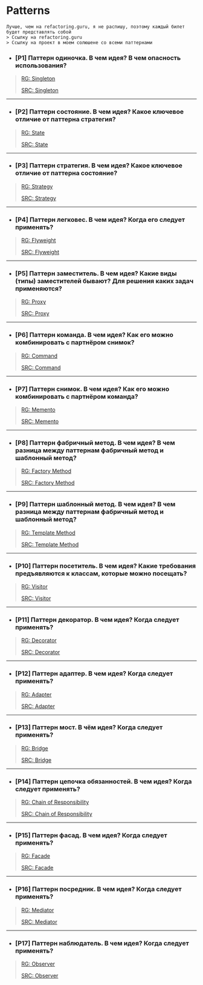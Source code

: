 # Patterns

```
Лучше, чем на refactoring.guru, я не распишу, поэтому каждый билет будет представлять собой 
> Ссылку на refactoring.guru
> Ссылку на проект в моем солюшене со всеми паттернами 
```

- ### [P1] Паттерн одиночка. В чем идея? В чем опасность использования?
> [RG: Singleton](https://refactoring.guru/ru/design-patterns/singleton)
>
> [SRC: Singleton](https://github.com/DianaNeumann/Awesome-OOP-And-Patterns/tree/main/Awesome-Patterns/CreationalPatterns/Singleton)

---

- ### [P2] Паттерн состояние. В чем идея? Какое ключевое отличие от паттерна стратегия?
> [RG: State](https://refactoring.guru/ru/design-patterns/state)
>
> [SRC: State](#)

---

- ### [P3] Паттерн стратегия. В чем идея? Какое ключевое отличие от паттерна состояние?
> [RG: Strategy](https://refactoring.guru/ru/design-patterns/strategy)
>
> [SRC: Strategy](#)

---

- ### [P4] Паттерн легковес. В чем идея? Когда его следует применять?
> [RG: Flyweight](https://refactoring.guru/ru/design-patterns/flyweight)
>
> [SRC: Flyweight](#)

---

- ### [P5] Паттерн заместитель. В чем идея? Какие виды (типы) заместителей бывают? Для решения каких задач применяются?
> [RG: Proxy](https://refactoring.guru/ru/design-patterns/proxy)
>
> [SRC: Proxy](https://github.com/DianaNeumann/Awesome-OOP-And-Patterns/tree/main/Awesome-Patterns/StructuralPatterns/Proxy)

---

- ### [P6] Паттерн команда. В чем идея? Как его можно комбинировать с партнёром снимок?
> [RG: Command](https://refactoring.guru/ru/design-patterns/command)
>
> [SRC: Command](#)

---

- ### [P7] Паттерн снимок. В чем идея? Как его можно комбинировать с партнёром команда?
> [RG: Memento](https://refactoring.guru/ru/design-patterns/memento)
>
> [SRC: Memento](#)

---

- ### [P8] Паттерн фабричный метод. В чем идея? В чем разница между паттернам фабричный метод и шаблонный метод?
> [RG: Factory Method](https://refactoring.guru/ru/design-patterns/factory-method)
>
> [SRC: Factory Method](#)

---

- ### [P9] Паттерн шаблонный метод. В чем идея? В чем разница между паттернам фабричный метод и шаблонный метод?
> [RG: Template Method](https://refactoring.guru/ru/design-patterns/template-method)
>
> [SRC: Template Method](#)

---

- ### [P10] Паттерн посетитель. В чем идея? Какие требования предъявляются к классам, которые можно посещать?
> [RG: Visitor](https://refactoring.guru/ru/design-patterns/visitor)
>
> [SRC: Visitor](#)

---

- ### [P11] Паттерн декоратор. В чем идея? Когда следует применять?
> [RG: Decorator](https://refactoring.guru/ru/design-patterns/decorator)
>
> [SRC: Decorator](#)

---

- ### [P12] Паттерн адаптер. В чем идея? Когда следует применять?
> [RG: Adapter](https://refactoring.guru/ru/design-patterns/adapter)
>
> [SRC: Adapter](#)

---

- ### [P13] Паттерн мост. В чём идея? Когда следует применять?
> [RG: Bridge](https://refactoring.guru/ru/design-patterns/bridge)
>
> [SRC: Bridge](#)

---

- ### [P14] Паттерн цепочка обязанностей. В чем идея? Когда следует применять?
> [RG: Chain of Responsibility](https://refactoring.guru/ru/design-patterns/chain-of-responsibility)
>
> [SRC: Chain of Responsibility](#)

---

- ### [P15] Паттерн фасад. В чем идея? Когда следует применять?
> [RG: Facade](https://refactoring.guru/ru/design-patterns/facade)
>
> [SRC: Facade](#)

---

- ### [P16] Паттерн посредник. В чем идея? Когда следует применять?
> [RG: Mediator](https://refactoring.guru/ru/design-patterns/mediator)
>
> [SRC: Mediator](#)

---

- ### [P17] Паттерн наблюдатель. В чем идея? Когда следует применять?
> [RG: Observer](https://refactoring.guru/ru/design-patterns/observer)
>
> [SRC: Observer](https://github.com/DianaNeumann/Awesome-OOP-And-Patterns/tree/main/Awesome-Patterns/BehavioralPatterns/Observer)



